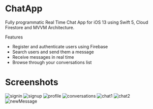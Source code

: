 # ChatApp

Fully programmatic Real Time Chat App for iOS 13 using Swift 5, Cloud Firestore and MVVM Architecture.

Features
- Register and authenticate users using Firebase
- Search users and send them a message
- Receive messages in real time
- Browse through your conversations list

# Screenshots
![signin][1]     ![signup][2]     ![profile][3]       ![conversations][4]      ![chat1][5]     ![chat2][6]     ![newMessage][7]


[1]: ./Screenshots/signin.png
[2]: ./Screenshots/signup.png
[3]: ./Screenshots/profile.png
[4]: ./Screenshots/conversations.png
[5]: ./Screenshots/chat1.png
[6]: ./Screenshots/chat2.png
[7]: ./Screenshots/newMessage.png
